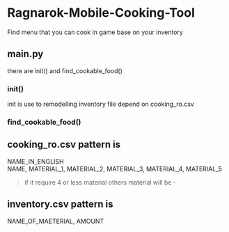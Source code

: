 # Ragnarok-Mobile-Cooking-Tool
  Find menu that you can cook in game base on your inventory
  
## main.py
  there are init() and find_cookable_food() <br />
  ### init()
  init is use to remodelling inventory file depend on cooking_ro.csv
  ### find_cookable_food()

## cooking_ro.csv pattern is
  NAME_IN_ENGLISH <br />
  NAME, MATERIAL_1, MATERIAL_2, MATERIAL_3, MATERIAL_4, MATERIAL_5 <br />
  > if it require 4 or less material others material will be -
  
## inventory.csv pattern is
  NAME_OF_MAETERIAL, AMOUNT

